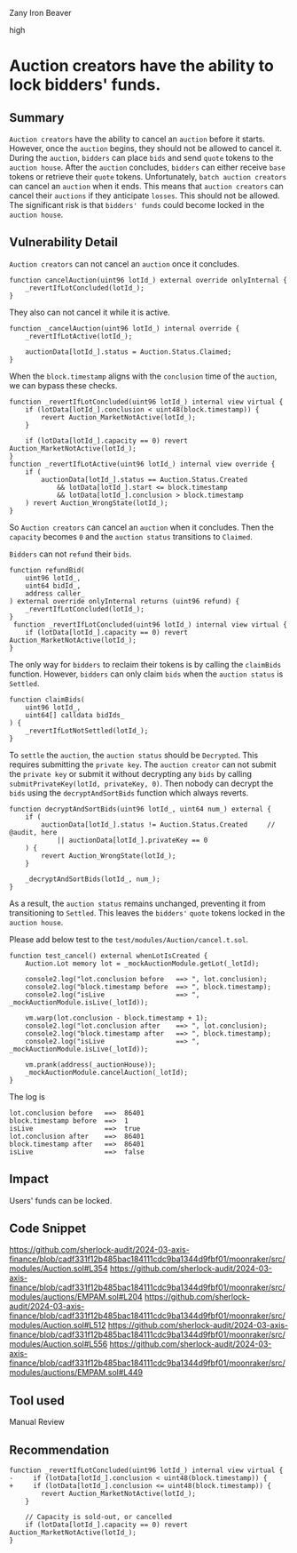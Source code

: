 Zany Iron Beaver

high

# Auction creators have the ability to lock bidders' funds.

## Summary
`Auction creators` have the ability to cancel an `auction` before it starts.
However, once the `auction` begins, they should not be allowed to cancel it.
During the `auction`, `bidders` can place `bids` and send `quote` tokens to the `auction house`.
After the `auction` concludes, `bidders` can either receive `base` tokens or retrieve their `quote` tokens.
Unfortunately, `batch auction creators` can cancel an `auction` when it ends.
This means that `auction creators` can cancel their `auctions` if they anticipate `losses`.
This should not be allowed.
The significant risk is that `bidders' funds` could become locked in the `auction house`.
## Vulnerability Detail
`Auction creators` can not cancel an `auction` once it concludes.
```solidity
function cancelAuction(uint96 lotId_) external override onlyInternal {
    _revertIfLotConcluded(lotId_);
}
```
They also can not cancel it while it is active.
```solidity
function _cancelAuction(uint96 lotId_) internal override {
    _revertIfLotActive(lotId_);

    auctionData[lotId_].status = Auction.Status.Claimed;
}
```
When the `block.timestamp` aligns with the `conclusion` time of the `auction`, we can bypass these checks.
```solidity
function _revertIfLotConcluded(uint96 lotId_) internal view virtual {
    if (lotData[lotId_].conclusion < uint48(block.timestamp)) {
        revert Auction_MarketNotActive(lotId_);
    }

    if (lotData[lotId_].capacity == 0) revert Auction_MarketNotActive(lotId_);
}
function _revertIfLotActive(uint96 lotId_) internal view override {
    if (
        auctionData[lotId_].status == Auction.Status.Created
            && lotData[lotId_].start <= block.timestamp
            && lotData[lotId_].conclusion > block.timestamp
    ) revert Auction_WrongState(lotId_);
}
```
So `Auction creators` can cancel an `auction` when it concludes.
Then the `capacity` becomes `0` and the `auction status` transitions to `Claimed`.

`Bidders` can not `refund` their `bids`.
```solidity
function refundBid(
    uint96 lotId_,
    uint64 bidId_,
    address caller_
) external override onlyInternal returns (uint96 refund) {
    _revertIfLotConcluded(lotId_);
}
 function _revertIfLotConcluded(uint96 lotId_) internal view virtual {
    if (lotData[lotId_].capacity == 0) revert Auction_MarketNotActive(lotId_);
}
```
The only way for `bidders` to reclaim their tokens is by calling the `claimBids` function.
However, `bidders` can only claim `bids` when the `auction status` is `Settled`.
```solidity
function claimBids(
    uint96 lotId_,
    uint64[] calldata bidIds_
) {
    _revertIfLotNotSettled(lotId_);
}
```
To `settle` the `auction`, the `auction status` should be `Decrypted`.
This requires submitting the `private key`.
The `auction creator` can not submit the `private key` or submit it without decrypting any `bids` by calling `submitPrivateKey(lotId, privateKey, 0)`.
Then nobody can decrypt the `bids` using the `decryptAndSortBids` function which always reverts.
```solidity
function decryptAndSortBids(uint96 lotId_, uint64 num_) external {
    if (
        auctionData[lotId_].status != Auction.Status.Created     // @audit, here
            || auctionData[lotId_].privateKey == 0
    ) {
        revert Auction_WrongState(lotId_);
    }

    _decryptAndSortBids(lotId_, num_);
}
```
As a result, the `auction status` remains unchanged, preventing it from transitioning to `Settled`.
This leaves the `bidders'` `quote` tokens locked in the `auction house`.

Please add below test to the `test/modules/Auction/cancel.t.sol`.
```solidity
function test_cancel() external whenLotIsCreated {
    Auction.Lot memory lot = _mockAuctionModule.getLot(_lotId);

    console2.log("lot.conclusion before   ==> ", lot.conclusion);
    console2.log("block.timestamp before  ==> ", block.timestamp);
    console2.log("isLive                  ==> ", _mockAuctionModule.isLive(_lotId));

    vm.warp(lot.conclusion - block.timestamp + 1);
    console2.log("lot.conclusion after    ==> ", lot.conclusion);
    console2.log("block.timestamp after   ==> ", block.timestamp);
    console2.log("isLive                  ==> ", _mockAuctionModule.isLive(_lotId));

    vm.prank(address(_auctionHouse));
    _mockAuctionModule.cancelAuction(_lotId);
}
```
The log is
```solidity
lot.conclusion before   ==>  86401
block.timestamp before  ==>  1
isLive                  ==>  true
lot.conclusion after    ==>  86401
block.timestamp after   ==>  86401
isLive                  ==>  false
```
## Impact
Users' funds can be locked.
## Code Snippet
https://github.com/sherlock-audit/2024-03-axis-finance/blob/cadf331f12b485bac184111cdc9ba1344d9fbf01/moonraker/src/modules/Auction.sol#L354
https://github.com/sherlock-audit/2024-03-axis-finance/blob/cadf331f12b485bac184111cdc9ba1344d9fbf01/moonraker/src/modules/auctions/EMPAM.sol#L204
https://github.com/sherlock-audit/2024-03-axis-finance/blob/cadf331f12b485bac184111cdc9ba1344d9fbf01/moonraker/src/modules/Auction.sol#L512
https://github.com/sherlock-audit/2024-03-axis-finance/blob/cadf331f12b485bac184111cdc9ba1344d9fbf01/moonraker/src/modules/Auction.sol#L556
https://github.com/sherlock-audit/2024-03-axis-finance/blob/cadf331f12b485bac184111cdc9ba1344d9fbf01/moonraker/src/modules/auctions/EMPAM.sol#L449
## Tool used

Manual Review

## Recommendation
```solidity
function _revertIfLotConcluded(uint96 lotId_) internal view virtual {
-     if (lotData[lotId_].conclusion < uint48(block.timestamp)) {
+     if (lotData[lotId_].conclusion <= uint48(block.timestamp)) {
        revert Auction_MarketNotActive(lotId_);
    }

    // Capacity is sold-out, or cancelled
    if (lotData[lotId_].capacity == 0) revert Auction_MarketNotActive(lotId_);
}
```